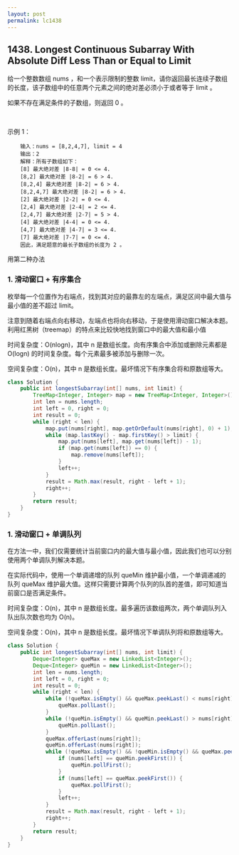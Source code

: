 ```yaml
---
layout: post
permalink: lc1438 
---
```


## 1438. Longest Continuous Subarray With Absolute Diff Less Than or Equal to Limit

给一个整数数组 nums ，和一个表示限制的整数 limit，请你返回最长连续子数组的长度，该子数组中的任意两个元素之间的绝对差必须小于或者等于 limit 。

如果不存在满足条件的子数组，则返回 0 。

 

示例 1：

```text
    输入：nums = [8,2,4,7], limit = 4
    输出：2 
    解释：所有子数组如下：
    [8] 最大绝对差 |8-8| = 0 <= 4.
    [8,2] 最大绝对差 |8-2| = 6 > 4. 
    [8,2,4] 最大绝对差 |8-2| = 6 > 4.
    [8,2,4,7] 最大绝对差 |8-2| = 6 > 4.
    [2] 最大绝对差 |2-2| = 0 <= 4.
    [2,4] 最大绝对差 |2-4| = 2 <= 4.
    [2,4,7] 最大绝对差 |2-7| = 5 > 4.
    [4] 最大绝对差 |4-4| = 0 <= 4.
    [4,7] 最大绝对差 |4-7| = 3 <= 4.
    [7] 最大绝对差 |7-7| = 0 <= 4. 
    因此，满足题意的最长子数组的长度为 2 。
```

用第二种办法

### 1. 滑动窗口 + 有序集合
枚举每一个位置作为右端点，找到其对应的最靠左的左端点，满足区间中最大值与最小值的差不超过 limit。

注意到随着右端点向右移动，左端点也将向右移动，于是使用滑动窗口解决本题。利用红黑树（treemap）的特点来比较快地找到窗口中的最大值和最小值

时间复杂度：O(nlogn)，其中 n 是数组长度。向有序集合中添加或删除元素都是 O(logn) 的时间复杂度。每个元素最多被添加与删除一次。

空间复杂度：O(n)，其中 n 是数组长度。最坏情况下有序集合将和原数组等大。

```java
class Solution {
    public int longestSubarray(int[] nums, int limit) {
        TreeMap<Integer, Integer> map = new TreeMap<Integer, Integer>();
        int len = nums.length;
        int left = 0, right = 0;
        int result = 0;
        while (right < len) {
            map.put(nums[right], map.getOrDefault(nums[right], 0) + 1);
            while (map.lastKey() - map.firstKey() > limit) {
                map.put(nums[left], map.get(nums[left]) - 1);
                if (map.get(nums[left]) == 0) {
                    map.remove(nums[left]);
                }
                left++;
            }
            result = Math.max(result, right - left + 1);
            right++;
        }
        return result;
    }
}
```

### 1. 滑动窗口 + 单调队列

在方法一中，我们仅需要统计当前窗口内的最大值与最小值，因此我们也可以分别使用两个单调队列解决本题。

在实际代码中，使用一个单调递增的队列 queMin 维护最小值，一个单调递减的队列 queMax 维护最大值。这样只需要计算两个队列的队首的差值，即可知道当前窗口是否满足条件。

时间复杂度：O(n)，其中 n 是数组长度。最多遍历该数组两次，两个单调队列入队出队次数也均为 O(n)。

空间复杂度：O(n)，其中 n 是数组长度。最坏情况下单调队列将和原数组等大。

```java
class Solution {
    public int longestSubarray(int[] nums, int limit) {
        Deque<Integer> queMax = new LinkedList<Integer>();
        Deque<Integer> queMin = new LinkedList<Integer>();
        int len = nums.length;
        int left = 0, right = 0;
        int result = 0;
        while (right < len) {
            while (!queMax.isEmpty() && queMax.peekLast() < nums[right]) {
                queMax.pollLast();
            }
            while (!queMin.isEmpty() && queMin.peekLast() > nums[right]) {
                queMin.pollLast();
            }
            queMax.offerLast(nums[right]);
            queMin.offerLast(nums[right]);
            while (!queMax.isEmpty() && !queMin.isEmpty() && queMax.peekFirst() - queMin.peekFirst() > limit) {
                if (nums[left] == queMin.peekFirst()) {
                    queMin.pollFirst();
                }
                if (nums[left] == queMax.peekFirst()) {
                    queMax.pollFirst();
                }
                left++;
            }
            result = Math.max(result, right - left + 1);
            right++;
        }
        return result;
    }
}
```